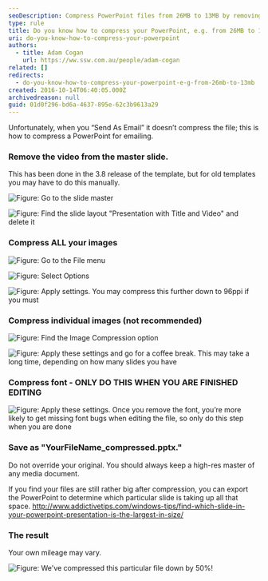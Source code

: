 ```yaml
---
seoDescription: Compress PowerPoint files from 26MB to 13MB by removing video from master slide, compressing images and font, and saving as a new file.
type: rule
title: Do you know how to compress your PowerPoint, e.g. from 26MB to 13MB?
uri: do-you-know-how-to-compress-your-powerpoint
authors:
  - title: Adam Cogan
    url: https://ww.ssw.com.au/people/adam-cogan
related: []
redirects:
  - do-you-know-how-to-compress-your-powerpoint-e-g-from-26mb-to-13mb
created: 2016-10-14T06:40:05.000Z
archivedreason: null
guid: 01d0f296-bd6a-4637-895e-62c3b9613a29
---
```


Unfortunately, when you “Send As Email” it doesn’t compress the file; this is how to compress a PowerPoint for emailing.

<!--endintro-->

### Remove the video from the master slide.

This has been done in the 3.8 release of the template, but for old templates you may have to do this manually.

![Figure: Go to the slide master](01.png)

![Figure: Find the slide layout "Presentation with Title and Video" and delete it](02.png)

### Compress ALL your images

![Figure: Go to the File menu](05.png)

![Figure: Select Options](06.png)

![Figure: Apply settings. You may compress this further down to 96ppi if you must](07.png)

### Compress individual images (not recommended)

![Figure: Find the Image Compression option](03.png)

![Figure: Apply these settings and go for a coffee break. This may take a long time, depending on how many slides you have](04.png)

### Compress font - ONLY DO THIS WHEN YOU ARE FINISHED EDITING

![Figure: Apply these settings. Once you remove the font, you’re more likely to get missing font bugs when editing the file, so only do this step when you are done](08.png)

### Save as "YourFileName_compressed.pptx."

Do not override your original. You should always keep a high-res master of any media document.

If you find your files are still rather big after compression, you can export the PowerPoint to determine which particular slide is taking up all that space. http://www.addictivetips.com/windows-tips/find-which-slide-in-your-powerpoint-presentation-is-the-largest-in-size/

### The result

Your own mileage may vary.

![ Figure: We've compressed this particular file down by 50%!](10.png)
